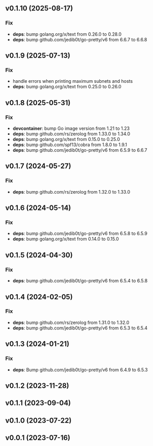 ## v0.1.10 (2025-08-17)

### Fix

- **deps**: bump golang.org/x/text from 0.26.0 to 0.28.0
- **deps**: bump github.com/jedib0t/go-pretty/v6 from 6.6.7 to 6.6.8

## v0.1.9 (2025-07-13)

### Fix

- handle errors when printing maximum subnets and hosts
- **deps**: bump golang.org/x/text from 0.25.0 to 0.26.0

## v0.1.8 (2025-05-31)

### Fix

- **devcontainer**: bump Go image version from 1.21 to 1.23
- **deps**: bump github.com/rs/zerolog from 1.33.0 to 1.34.0
- **deps**: bump golang.org/x/text from 0.15.0 to 0.25.0
- **deps**: bump github.com/spf13/cobra from 1.8.0 to 1.9.1
- **deps**: bump github.com/jedib0t/go-pretty/v6 from 6.5.9 to 6.6.7

## v0.1.7 (2024-05-27)

### Fix

- **deps**: bump github.com/rs/zerolog from 1.32.0 to 1.33.0

## v0.1.6 (2024-05-14)

### Fix

- **deps**: bump github.com/jedib0t/go-pretty/v6 from 6.5.8 to 6.5.9
- **deps**: bump golang.org/x/text from 0.14.0 to 0.15.0

## v0.1.5 (2024-04-30)

### Fix

- **deps**: bump github.com/jedib0t/go-pretty/v6 from 6.5.4 to 6.5.8

## v0.1.4 (2024-02-05)

### Fix

- **deps**: bump github.com/rs/zerolog from 1.31.0 to 1.32.0
- **deps**: bump github.com/jedib0t/go-pretty/v6 from 6.5.3 to 6.5.4

## v0.1.3 (2024-01-21)

### Fix

- **deps**: Bump github.com/jedib0t/go-pretty/v6 from 6.4.9 to 6.5.3

## v0.1.2 (2023-11-28)

## v0.1.1 (2023-09-04)

## v0.1.0 (2023-07-22)

## v0.0.1 (2023-07-16)
